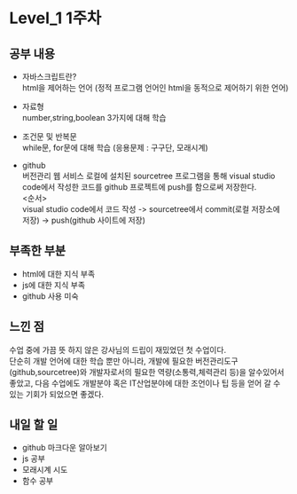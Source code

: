 # Level_1 1주차

## 공부 내용
- 자바스크립트란?  
html을 제어하는 언어
(정적 프로그램 언어인 html을 동적으로 제어하기 위한 언어)

- 자료형  
number,string,boolean 3가지에 대해 학습

- 조건문 및 반복문  
while문, for문에 대해 학습
(응용문제 : 구구단, 모래시계)

- github  
버전관리 웹 서비스
로컬에 설치된 sourcetree 프로그램을 통해 visual studio code에서 작성한 코드를 github 프로젝트에 push를 함으로써 저장한다.  
<순서>  
visual studio code에서 코드 작성 -> sourcetree에서 commit(로컬 저장소에 저장) -> push(github 사이트에 저장)

## 부족한 부분
- html에 대한 지식 부족
- js에 대한 지식 부족
- github 사용 미숙

## 느낀 점
수업 중에 가끔 뜻 하지 않은 강사님의 드립이 재밌었던 첫 수업이다.  
단순히 개발 언어에 대한 학습 뿐만 아니라, 개발에 필요한 버전관리도구(github,sourcetree)와 개발자로서의 필요한 역량(소통력,체력관리 등)을 알수있어서 좋았고, 다음 수업에도 개발분야 혹은 IT산업분야에 대한 조언이나 팁 등을 얻어 갈 수 있는 기회가 되었으면 좋겠다.

## 내일 할 일
- github 마크다운 알아보기
- js 공부
- 모래시계 시도
- 함수 공부
